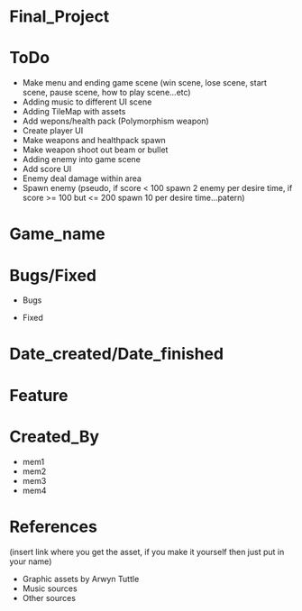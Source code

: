 # Final_Project 

# ToDo
- Make menu and ending game scene (win scene, lose scene, start scene, pause scene, how to play scene...etc)
- Adding music to different UI scene
- Adding TileMap with assets
- Add wepons/health pack (Polymorphism weapon)
- Create player UI 
- Make weapons and healthpack spawn 
- Make weapon shoot out beam or bullet
- Adding enemy into game scene
- Add score UI
- Enemy deal damage within area
- Spawn enemy (pseudo, if score < 100 spawn 2 enemy per desire time, if score >= 100 but <= 200 spawn 10 per desire time...patern)



# Game_name

# Bugs/Fixed
- Bugs

- Fixed

# Date_created/Date_finished

# Feature

# Created_By
- mem1
- mem2
- mem3
- mem4


# References
(insert link where you get the asset, if you make it yourself then just put in your name)

- Graphic assets by Arwyn Tuttle 
- Music sources 
- Other sources 
